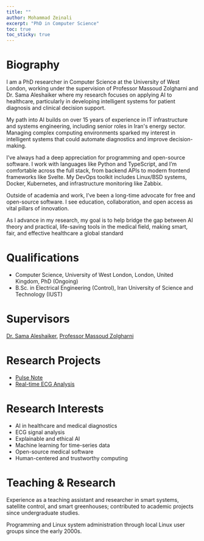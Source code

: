 ```yaml
---
title: ""
author: Mohammad Zeinali
excerpt: "PhD in Computer Science"
toc: true
toc_sticky: true
---
```



# Biography

I am a PhD researcher in Computer Science at the University of West London, working under the supervision of Professor Massoud Zolgharni and Dr. Sama Aleshaiker where my research focuses on applying AI to healthcare, particularly in developing intelligent systems for patient diagnosis and clinical decision support.

My path into AI builds on over 15 years of experience in IT infrastructure and systems engineering, including senior roles in Iran's energy sector. Managing complex computing environments sparked my interest in intelligent systems that could automate diagnostics and improve decision-making.

I’ve always had a deep appreciation for programming and open-source software. I work with languages like Python and TypeScript, and I’m comfortable across the full stack, from backend APIs to modern frontend frameworks like Svelte. My DevOps toolkit includes Linux/BSD systems, Docker, Kubernetes, and infrastructure monitoring like Zabbix.

Outside of academia and work, I’ve been a long-time advocate for free and open-source software. I see education, collaboration, and open access as vital pillars of innovation.

As I advance in my research, my goal is to help bridge the gap between AI theory and practical, life-saving tools in the medical field, making smart, fair, and effective healthcare a global standard

# Qualifications 
- Computer Science, University of West London, London, United Kingdom, PhD (Ongoing)
- B.Sc. in Electrical Engineering (Control), Iran University of Science and Technology (IUST)

# Supervisors 
[Dr. Sama Aleshaiker](https://www.uwl.ac.uk/staff/sama-aleshaiker), [Professor Massoud Zolgharni](https://www.uwl.ac.uk/staff/massoud-zolgharni)

# Research Projects
- [Pulse Note](https://www.intsav.com/PulseNote.html)
- [Real-time ECG Analysis](https://www.intsav.com/realtime_ecg.html)


# Research Interests
- AI in healthcare and medical diagnostics
- ECG signal analysis
- Explainable and ethical AI
- Machine learning for time-series data
- Open-source medical software
- Human-centered and trustworthy computing


# Teaching & Research

Experience as a teaching assistant and researcher in smart systems, satellite control, and smart greenhouses; contributed to academic projects since undergraduate studies.

Programming and Linux system administration through local Linux user groups since the early 2000s.
